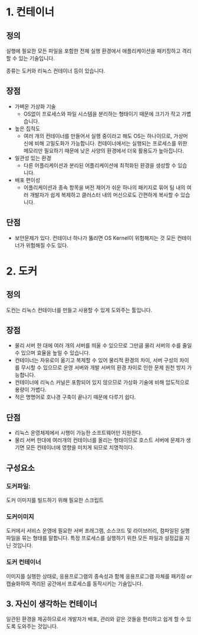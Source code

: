 # 1. 컨테이너

## 정의

실행에 필요한 모든 파일을 포함한 전체 실행 환경에서 애플리케이션을 패키징하고 격리할 수 있는 기술입니다.

종류는 도커와 리눅스 컨테이너 등이 있습니다.

## 장점

- 가벼운 가상화 기술
    - OS없이 프로세스와 파일 시스템을 분리하는 형태이기 때문에 크기가 작고 가볍습니다.
- 높은 집적도
    - 여러  개의 컨테이너를 만들어서 실행 중이라고 해도 OS는 하나이므로, 가상머신에 비해 고밀도화가 가능합니다. 컨테이너에서는 실행되는 프로세스를 위한 메모리만 필요하기 때문에 낮은 사양의 환경에서 더욱 활용도가 높아집니다.
- 일관성 있는 환경
    - 다른 어플리케이션과 분리된 어플리케이션에 최적화된 환경을 생성할 수 있습니다.
- 배포 편이성
    - 어플리케이션과 종속 항목을 버전 제어가 쉬운 하나의 패키지로 묶어 팀 내의 여러 개발자가 쉽게 복제하고 클러스터 내의 머신으로도 간편하게 복사할 수 있습니다.

## 단점

- 보안문제가 있다. 컨테이너 하나가 뚫리면 OS Kernel이 위험해지는 것 모든 컨테이너가 위험해질 수도 있다.

# 2. 도커

## 정의

도컨는 리눅스 컨테이너를 만들고 사용할 수 있게 도와주는 툴입니다.

## 장점

- 물리 서버 한 대에 여러 개의 서버를 띄울 수 있으므로 그만큼 물리 서버의 수를 줄일 수 있으며 효율을 높일 수 있습니다.
- 컨테이너는 자유로이 옮기고 복제할 수 있어 물리적 환경의 차이, 서버 구성의 차이를 무시할 수 있으므로 운영 서버와 개발 서버의 환경 차이로 인한 문제 원천 방지 가능합니다.
- 컨테이너에 리눅스 커널은 포함되어 있지 않으므로 가상화 기술에 비해 압도적으로 용량이 가볍다.
- 적은 명명어로 호나경 구축이 끝나기 때문에 다루기 쉽다.

## 단점

- 리눅스 운영체제에서 시행이 가능한 소프트웨어만 지원한다.
- 물리 서버 한대에 여러개의 컨테이너를 올리는 형태이므로 호스트 서버에 문제가 생기면 모든 컨테이너에 영향을 미치게 되므로 치명적이다.

## 구성요소

### 도커파일:

도커 이미지를 빌드하기 위해 필요한 스크립트

### 도커이미지

도커에서 서비스 운영에 필요한 서버 프래그램, 소스코드 및 라이브러리, 컴파일된 실행파일을 묶는 형태를 말합니다. 특정 프로세스를 실행하기 위한 모든 파일과 설정값을 지닌 것입니다.

### 도커 컨테이너

이미지를 실행한 상태로, 응용프로그램의 종속성과 함께 응용프로그램 자체를 패키징 or 캡슐화하여 격리된 공간에서 프로세스를 동작시키는 기술입니다.

## 3. 자신이 생각하는 컨테이너

일관된 환경을 제공하므로서 개발자가 배포, 관리와 같은 것들을 편리하고 쉽게 할 수 있도록 도와주는 것입니다.
